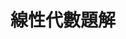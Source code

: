 ---
title: "線性代數題解"
description: "關於線性代數的題目於解答"
slug: "la-questions"
image: "hutomo-abrianto-l2jk-uxb1BY-unsplash.jpg"
style:
    background: "#2a9d8f"
    color: "#fff"
---
